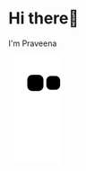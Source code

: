 # Hi there👋
I'm Praveena

![snake gif](https://github.com/PraveenaRupasingha/PraveenaRupasingha/blob/output/github-contribution-grid-snake.svg)


